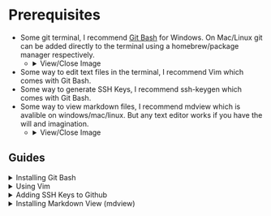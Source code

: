 # Prerequisites 

* Some git terminal, I recommend [Git Bash](https://git-scm.com/downloads) for Windows. On Mac/Linux git can be added directly to the terminal using a homebrew/package manager respectively.
  * <details><summary>View/Close Image</summary><img src="./Resources/gitbash.png" alt="drawing" style="width:600px;"/></details>
* Some way to edit text files in the terminal, I recommend Vim which comes with Git Bash.
* Some way to generate SSH Keys, I recommend ssh-keygen which comes with Git Bash.
* Some way to view markdown files, I recommend mdview which is avalible on windows/mac/linux. But any text editor works if you have the will and imagination.
  * <details><summary>View/Close Image</summary><img src="./Resources/mdview.png" alt="drawing" style="width:600px;"/></details>

## Guides 
<details>
  <summary>Installing Git Bash</summary>
  Go to the link for <a href="https://git-scm.com/downloads">Git Bash</a>, and run the installer. Accept all default options.
  <br><img src="./Resources/gitbash.png" alt="drawing" style="width:600px;"/>

  When this is done, Git Bash should be added to the context menu. On windows 11, by default a subset of the full context menu is shown on right click. You can open the full menu by holding shift while right clicking.
  <br><img src="./Resources/gitbash_context_menu.png" alt="drawing" style="width:600px;"/>
</details>

<details>
  <summary>Using Vim</summary>
  Vim is invoked in the terminal by its name as shown below. You can create new files, or open existing ones by passing the name of the file as an argument.
  <br><img src="./Resources/vim_0.png" alt="drawing" style="width:600px;"/>

  Once Vim is running you can enter "Insert Mode" by hitting the i key. At any time, you can navigate the file using the arrow keys. 
  <br><img src="./Resources/vim_1.png" alt="drawing" style="width:600px;"/>

  Once Vim is in "Insert Mode" any text you write will be added to the file. To leave inset mode, and return to the main mode hit the escape key once. 
  <br><img src="./Resources/vim_2.png" alt="drawing" style="width:600px;"/>

  In the main mode, you can enter commands. The most important command is :wq which means write and quit. 
  <br><img src="./Resources/vim_3.png" alt="drawing" style="width:600px;"/>
</details>

<details>
  <summary>Adding SSH Keys to Github</summary>

  Navigate to your <a href="https://github.com/settings/keys">Github Security Settings Page</a>. You can see all the SSH authentication keys associated with your account. This process only needs to be done once per computer you use. Click the New SSH key button to continue.
  <br><img src="./Resources/github_ssh_0.png" alt="drawing" style="width:600px;"/>

  Give the SSH Key you will add a name, as shown below. Keep this page open as we setup/read the ssh key on your computer.
  <br><img src="./Resources/github_ssh_1.png" alt="drawing" style="width:600px;"/>

  Open a terminal such as git bash then enter the following command. You can manually type n to not override if it comes up, but you should be able to blindly hit enter accepting default settings.
  <code>mkdir -p ~/.ssh && cd ~/.ssh && ssh-keygen</code>
  <br><img src="./Resources/github_ssh_2a.png" alt="drawing" style="width:600px;"/>
  <br><img src="./Resources/github_ssh_2b.png" alt="drawing" style="width:600px;"/>

  Now open the created file in vim or your text editor of choice. You can run the command below if you accepted defaults. You will copy all the text in this file.
  <code>vim id_ed25519.pub</code>
  <br><img src="./Resources/github_ssh_3.png" alt="drawing" style="width:600px;"/>

  Then paste this text into the page in git as shown. After hitting Add SSH Key you may need to enter a 2fA token. Then you are done.
  <br><img src="./Resources/github_ssh_4.png" alt="drawing" style="width:600px;"/>
</details>

<details>
  <summary>Installing Markdown View (mdview)</summary>
  Go to the link for <a href="https://github.com/c3er/mdview">mdview</a>, and navigate to the releases section shown in the image below.
  <br><img src="./Resources/mdview.png" alt="drawing" style="width:600px;"/>

  Here there will be a list of assets you can download, select the one coresponding you your machine's operating system.
  <br><img src="./Resources/mdview_assets.png" alt="drawing" style="width:600px;"/>

  You may need to add markdown view as the default application to open markdown files as shown:
  <br><img src="./Resources/mdview_context.png" alt="drawing" style="width:600px;"/>
  <br><img src="./Resources/mdview_default.png" alt="drawing" style="width:600px;"/>
  <br><img src="./Resources/mdview_file.png" alt="drawing" style="width:600px;"/>
  <br><img src="./Resources/mdview_file_2.png" alt="drawing" style="width:600px;"/>
</details>